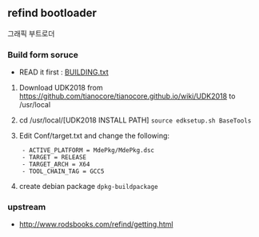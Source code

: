 ## refind bootloader

그래픽 부트로더

### Build form soruce

* READ it first : [BUILDING.txt](./BUILDING.txt)

1) Download UDK2018 from
   https://github.com/tianocore/tianocore.github.io/wiki/UDK2018
   to /usr/local

2) cd /usr/local/[UDK2018 INSTALL PATH]
   `source edksetup.sh BaseTools`

3) Edit Conf/target.txt and change the following:
```
    - ACTIVE_PLATFORM = MdePkg/MdePkg.dsc
    - TARGET = RELEASE
    - TARGET_ARCH = X64
    - TOOL_CHAIN_TAG = GCC5
```

4) create debian package
   `dpkg-buildpackage`


### upstream 
* http://www.rodsbooks.com/refind/getting.html